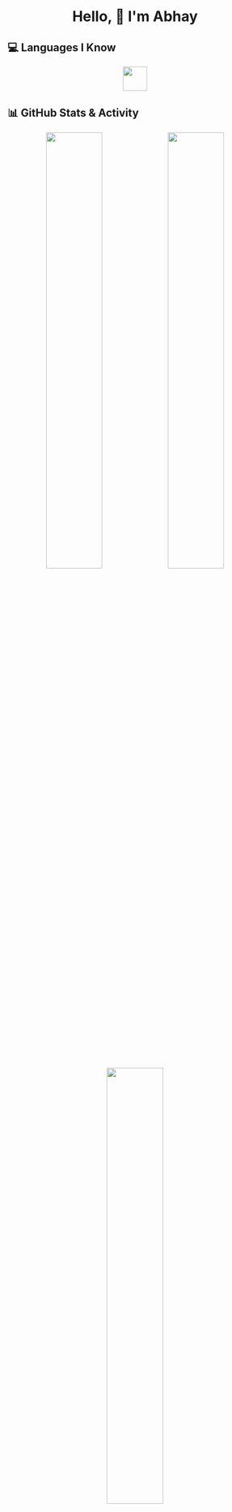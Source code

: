 <h1 align="center">Hello, 👋 I'm Abhay</h1>

## 💻 Languages I Know

<p align="center">
  <img src="https://skillicons.dev/icons?i=html,css,js,cpp,c,cs&theme=light" height="48" />
</p>


## 📊 GitHub Stats & Activity

<p align="center">
  <img src="https://github-readme-stats.vercel.app/api?username=abhay-1shankar&show_icons=true&theme=radical&hide_border=true&border_radius=10&include_all_commits=true&count_private=true" width="47%" />
  <img src="https://github-readme-streak-stats.herokuapp.com/?user=abhay-1shankar&theme=radical&hide_border=true&border_radius=10" width="47%"/>
</p>

<p align="center">
  <img src="https://github-readme-stats.vercel.app/api/top-langs/?username=abhay-1shankar&layout=compact&theme=radical&hide_border=true&border_radius=10" width="47%"/>
</p>
## 🏆 GitHub Trophies

<p align="center">
  <img src="https://github-profile-trophy.vercel.app/?username=abhay-1shankar&theme=onedark" />
</p>

---

 

## 🔥 Fun Wobble Icon

<p align="center">
  <img src="https://readme-typing-svg.demolab.com/?lines=Hello+visitor;I'm+a+Coder;I+love+Web+Dev;Learning+Never+Stops!&center=true&width=380&height=45&font=Fira+Code&color=F75C7E&vCenter=true&pause=1000&size=22" />
</p>


